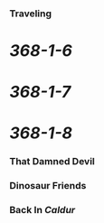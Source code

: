 ### Traveling

# *368-1-6*

# *368-1-7*

# *368-1-8*

### That Damned Devil

### Dinosaur Friends

### Back In *Caldur*
